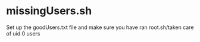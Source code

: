 # missingUsers.sh

Set up the goodUsers.txt file and make sure you have ran root.sh/taken care of uid 0 users

